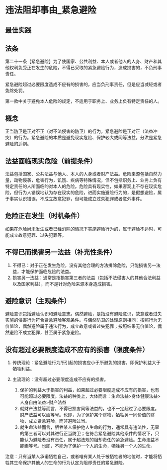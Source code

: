 # 违法阻却事由_紧急避险


## 最佳实践


## 法条

第二十一条【紧急避险】为了使国家、公共利益、本人或者他人的人身、财产和其他权利免受正在发生的危险，不得已采取的紧急避险行为，造成损害的，不负刑事责任。

紧急避险超过必要限度造成不应有的损害的，应当负刑事责任，但是应当减轻或者免除处罚。

第一款中关于避免本人危险的规定，不适用于职务上、业务上负有特定责任的人。

## 概念

正当防卫是正对不正（对不法侵害的防卫）的行为，紧急避险是正对正（法益冲突）的行为。紧急避险的本质是避免现实危险、保护较大或同等法益。分洪是紧急避险的适例。


## 法益面临现实危险（前提条件）

法益包括国家、公共法益与他人、本人的人身或者财产法益。危险来源包括自然力量，动物侵袭，危害行为，饥饿、疾病等特殊情况，但不包括职务上、业务上负有特定责任的人所面临的对本人的危险。危险具有现实性，如果客观上不存在现实危险，但行为人错误地认为存在现实的危险，进而实施避险行为的，是假想避险，属于事实认识错误，不成立故意犯罪，但可能成立过失犯罪或者意外事件。


## 危险正在发生（时机条件）

如果在危险尚未发生或者已经消除的情况下实施避险行为的，属于避险不适时，可能成立故意犯罪、过失犯罪等。


## 不得已而损害另一法益（补充性条件）

1. 不得已：对于正在发生危险，没有其他合理的方法排除危险，只能损害另一法益，才能保护面临危险的法益。
2. 损害另一法益：通常是指损害第三者的法益（包括不法侵害人的其他合法利益以及国家利益），而不是针对危险来源本身造成损害。

## 避险意识（主观条件）
避险意识包括避险认识和避险意志。偶然避险，是指没有避险意识，故意或者过失实施的侵害行为符合紧急避险客观条件。与偶然防卫的处理原则相同：按照行为无价值论，偶然避险属于违法行为，成立故意或者过失犯罪；按照结果无价值论，偶然避险不成立犯罪，甚至属于紧急避险。

## 没有超过必要限度造成不应有的损害（限度条件）


1. 传统理论：紧急避险行为所引起的损害应小于所避免的损害，即保护利益大于牺牲利益。
2. 主流理论：没有超过必要限度造成不应有的损害。

   1. 保护的利益大于损害的利益，如果超过必要限度造成不应有的损害，也有可能超过必要限度。法益的种类上，大体而言：生命法益>身体健康法益>人身自由法益>财产法益
   2. 就财产法益等而言，不得已损害同等法益的，也不一定超过了必要限度。财产法益可以画等号。也即，为了保护某个财物，牺牲另一同价值的财物，成立紧急避险，而非避险过当。
   3. 就生命法益而言，牺牲某人保护他人生命的行为，通常具有违法性，无辜的第三者可以对其进行正当防卫；在符合紧急避险其他条件的情况下，只能认为避险者没有责任，属于超法规的阻却责任的紧急避险。生命法益不能画等号。也即，不能为了保护一个人的生命，牺牲另一个人的生命。

注意：只有当某人承诺牺牲自己，或者唯有某人处于被牺牲者的地位时，才能将牺牲其生命保护其他人的生命的行为认定为阻却责任的紧急避险。







